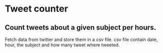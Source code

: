 # Tweet counter
## Count tweets about a given subject per hours.
Fetch data from twitter and store them in a csv file.
csv file contain date, hour, the subject and how many tweet where tweeted.